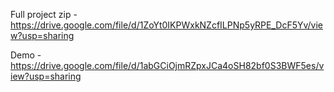 Full project zip - https://drive.google.com/file/d/1ZoYt0IKPWxkNZcfILPNp5yRPE_DcF5Yv/view?usp=sharing

Demo - https://drive.google.com/file/d/1abGCiOjmRZpxJCa4oSH82bf0S3BWF5es/view?usp=sharing
